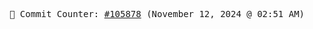 <p align="center">
    <samp>
        📮 Commit Counter: <a href="https://github.com/Javascript-void0/Javascript-void0/commits/main">#105878</a> (November 12, 2024 @ 02:51 AM)
    </samp>
</p>